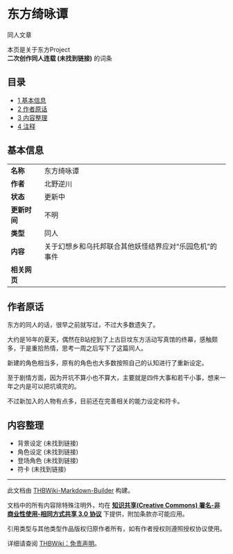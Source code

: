 # 东方绮咏谭

<!-- source html: G:\repos\THBWiki-Markdown-Builder\THBWikiMarkdown\Temp\main\d\da\ns0%3A%E4%B8%9C%E6%96%B9%E7%BB%AE%E5%92%8F%E8%B0%AD.html -->

同人文章

本页是关于东方Project  
 **二次创作同人连载 (未找到链接)** 的词条

## 目录

- [1 基本信息](#基本信息)
- [2 作者原话](#作者原话)
- [3 内容整理](#内容整理)
- [4 注释](#注释)





## 基本信息

<table>

<tbody><tr>
<td><b>名称</b>
</td>
<td>东方绮咏谭
</td></tr>
<tr>
<td><b>作者</b>
</td>
<td>北野逆川
</td></tr>
<tr>
<td><b>状态</b>
</td>
<td>更新中
</td></tr>
<tr>
<td><b>更新时间</b>
</td>
<td>不明
</td></tr>
<tr>
<td><b>类型</b>
</td>
<td>同人
</td></tr>
<tr>
<td><b>内容</b>
</td>
<td>关于幻想乡和乌托邦联合其他妖怪结界应对“乐园危机”的事件
</td></tr>
<tr>
<td><b>相关网页</b>
</td>
<td>
</td></tr></tbody></table>



## 作者原话
  
东方的同人的话，很早之前就写过，不过大多数遗失了。
  
  
大约是16年的夏天，偶然在B站挖到了上古巨坟东方活动写真馆的终幕，感触颇多，于是重拾热情，思考一周之后写下了这篇同人。
  
  
新建的角色相当多，原有的角色也大多数按照自己的认知进行了重新设定。
  
  
至于剧情方面，因为开坑不算小也不算大，主要就是四件大事和若干小事，想来一年之内是可以把坑填完的。
  
  
不过新加入的人物有点多，目前还在完善相关的能力设定和符卡。
  


## 内容整理
- 背景设定 (未找到链接)
- 角色设定 (未找到链接)
- 登场角色 (未找到链接)
- 符卡 (未找到链接)







---

此文档由 [THBWiki-Markdown-Builder](https://github.com/Delsin-Yu/THBWiki-Markdown-Builder) 构建。

文档中的所有内容除特殊注明外，均在 [**知识共享(Creative Commons) 署名-非商业性使用-相同方式共享 3.0 协议**](https://creativecommons.org/licenses/by-sa/3.0/deed.zh-hans) 下提供，附加条款亦可能应用。

引用类型与其他类型作品版权归原作者所有，如有作者授权则遵照授权协议使用。

详细请查阅 [THBWiki：免责声明](https://thbwiki.cc/THBWiki:%E5%85%8D%E8%B4%A3%E5%A3%B0%E6%98%8E)。

